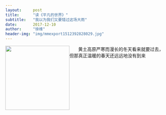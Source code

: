 ```yaml
---
layout:     post
title:      "读《平凡的世界》"
subtitle:   "我以为我们又要错过这场大雨"
date:       2017-12-10
author:     "徐维"
header-img: "img/mmexport1512392828029.jpg"
---
```


<div style="float:left;"><img src="https://wei294597950.github.io/img/img-1.jpg" width = "200" height = "" /></div>
<div>&nbsp;&nbsp;&nbsp;&nbsp;&nbsp;&nbsp; 黄土高原严寒而漫长的冬天看来就要过去，但那真正温暖的春天还远远地没有到来</div>



